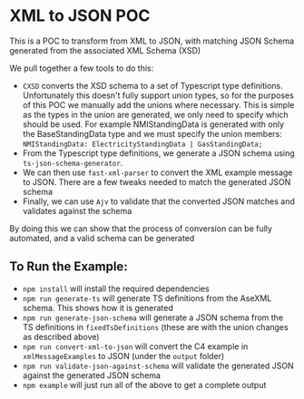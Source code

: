 # XML to JSON POC

This is a POC to transform from XML to JSON, with matching JSON Schema generated from the associated XML Schema (XSD)

We pull together a few tools to do this:

- `CXSD` converts the XSD schema to a set of Typescript type definitions. Unfortunately this doesn't fully
  support union types, so for the purposes of this POC we manually add the unions where necessary. This is simple as the types in the union are generated, we only need to specify which should be used. For example NMIStandingData is generated with only the BaseStandingData type and we must specify the union members: `NMIStandingData: ElectricityStandingData | GasStandingData;`
- From the Typescript type definitions, we generate a JSON schema using `ts-json-schema-generator`.
- We can then use `fast-xml-parser` to convert the XML example message to JSON. There are a few tweaks needed to match the generated JSON schema
- Finally, we can use `Ajv` to validate that the converted JSON matches and validates against the schema

By doing this we can show that the process of conversion can be fully automated, and a valid schema can be generated

## To Run the Example:

- `npm install` will install the required dependencies
- `npm run generate-ts` will generate TS definitions from the AseXML schema. This shows how it is generated
- `npm run generate-json-schema` will generate a JSON schema from the TS definitions in `fixedTsDefinitions` (these are with the union changes as described above)
- `npm run convert-xml-to-json` will convert the C4 example in `xmlMessageExamples` to JSON (under the `output` folder)
- `npm run validate-json-against-schema` will validate the generated JSON against the generated JSON schema
- `npm example` will just run all of the above to get a complete output
